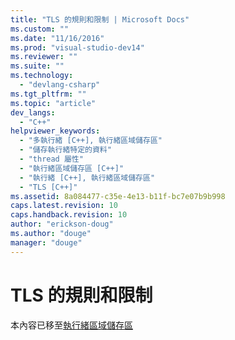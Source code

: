 ```yaml
---
title: "TLS 的規則和限制 | Microsoft Docs"
ms.custom: ""
ms.date: "11/16/2016"
ms.prod: "visual-studio-dev14"
ms.reviewer: ""
ms.suite: ""
ms.technology: 
  - "devlang-csharp"
ms.tgt_pltfrm: ""
ms.topic: "article"
dev_langs: 
  - "C++"
helpviewer_keywords: 
  - "多執行緒 [C++], 執行緒區域儲存區"
  - "儲存執行緒特定的資料"
  - "thread 屬性"
  - "執行緒區域儲存區 [C++]"
  - "執行緒 [C++], 執行緒區域儲存區"
  - "TLS [C++]"
ms.assetid: 8a084477-c35e-4e13-b11f-bc7e07b9b998
caps.latest.revision: 10
caps.handback.revision: 10
author: "erickson-doug"
ms.author: "douge"
manager: "douge"
---
```

# TLS 的規則和限制
本內容已移至[執行緒區域儲存區](/visual-cpp/parallel/multithreading/thread-local-storage-tls)